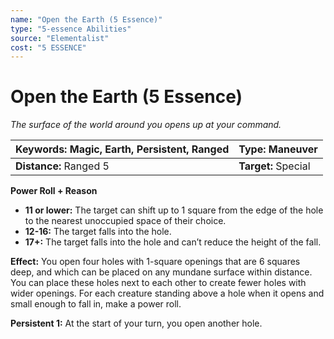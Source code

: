 ```yaml
---
name: "Open the Earth (5 Essence)"
type: "5-essence Abilities"
source: "Elementalist"
cost: "5 ESSENCE"
---
```


# Open the Earth (5 Essence)

*The surface of the world around you opens up at your command.*

| **Keywords:** Magic, Earth, Persistent, Ranged | **Type:** Maneuver |
| :-- | :-- |
| **Distance:** Ranged 5 | **Target:** Special |

**Power Roll + Reason**

- **11 or lower:** The target can shift up to 1 square from the edge of the hole to the nearest unoccupied space of their choice.
- **12-16:** The target falls into the hole.
- **17+:** The target falls into the hole and can’t reduce the height of the fall.

**Effect:** You open four holes with 1-square openings that are 6 squares deep, and which can be placed on any mundane surface within distance. You can place these holes next to each other to create fewer holes with wider openings. For each creature standing above a hole when it opens and small enough to fall in, make a power roll.

**Persistent 1:** At the start of your turn, you open another hole.
